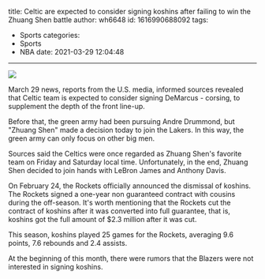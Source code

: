 title: Celtic are expected to consider signing koshins after failing to win the Zhuang Shen battle
author: wh6648
id: 1616990688092
tags: 
- Sports
categories: 
- Sports
- NBA
date: 2021-03-29 12:04:48
---
![](https://p0.itc.cn/images01/20210329/6da627eeab4144c7a5ddef36d26e10d7.jpeg)


March 29 news, reports from the U.S. media, informed sources revealed that Celtic team is expected to consider signing DeMarcus - corsing, to supplement the depth of the front line-up.

Before that, the green army had been pursuing Andre Drummond, but "Zhuang Shen" made a decision today to join the Lakers. In this way, the green army can only focus on other big men.

Sources said the Celtics were once regarded as Zhuang Shen's favorite team on Friday and Saturday local time. Unfortunately, in the end, Zhuang Shen decided to join hands with LeBron James and Anthony Davis.

On February 24, the Rockets officially announced the dismissal of koshins. The Rockets signed a one-year non guaranteed contract with cousins during the off-season. It's worth mentioning that the Rockets cut the contract of koshins after it was converted into full guarantee, that is, koshins got the full amount of $2.3 million after it was cut.

This season, koshins played 25 games for the Rockets, averaging 9.6 points, 7.6 rebounds and 2.4 assists.

At the beginning of this month, there were rumors that the Blazers were not interested in signing koshins.

